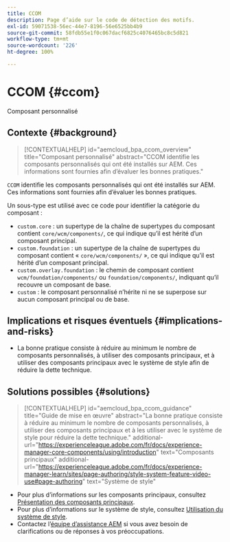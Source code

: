 ```yaml
---
title: CCOM
description: Page d’aide sur le code de détection des motifs.
exl-id: 59071538-56ec-44e7-8196-56e6525bb4b9
source-git-commit: 58fdb55e1f0c067dacf6825c4076465bc8c5d821
workflow-type: tm+mt
source-wordcount: '226'
ht-degree: 100%

---
```


# CCOM {#ccom}

Composant personnalisé

## Contexte {#background}

>[!CONTEXTUALHELP]
>id="aemcloud_bpa_ccom_overview"
>title="Composant personnalisé"
>abstract="CCOM identifie les composants personnalisés qui ont été installés sur AEM. Ces informations sont fournies afin d’évaluer les bonnes pratiques."

`CCOM` identifie les composants personnalisés qui ont été installés sur AEM. Ces informations sont fournies afin d’évaluer les bonnes pratiques.

Un sous-type est utilisé avec ce code pour identifier la catégorie du composant :

* `custom.core` : un supertype de la chaîne de supertypes du composant contient `core/wcm/components/`, ce qui indique qu’il est hérité d’un composant principal.
* `custom.foundation` : un supertype de la chaîne de supertypes du composant contient « `core/wcm/components/` », ce qui indique qu’il est hérité d’un composant principal.
* `custom.overlay.foundation` : le chemin de composant contient `wcm/foundation/components/` ou `foundation/components/`, indiquant qu’il recouvre un composant de base.
* `custom` : le composant personnalisé n’hérite ni ne se superpose sur aucun composant principal ou de base.

## Implications et risques éventuels {#implications-and-risks}

* La bonne pratique consiste à réduire au minimum le nombre de composants personnalisés, à utiliser des composants principaux, et à utiliser des composants principaux avec le système de style afin de réduire la dette technique.

## Solutions possibles {#solutions}

>[!CONTEXTUALHELP]
>id="aemcloud_bpa_ccom_guidance"
>title="Guide de mise en œuvre"
>abstract="La bonne pratique consiste à réduire au minimum le nombre de composants personnalisés, à utiliser des composants principaux et à les utiliser avec le système de style pour réduire la dette technique."
>additional-url="https://experienceleague.adobe.com/fr/docs/experience-manager-core-components/using/introduction" text="Composants principaux"
>additional-url="https://experienceleague.adobe.com/fr/docs/experience-manager-learn/sites/page-authoring/style-system-feature-video-use#page-authoring" text="Système de style"

* Pour plus d’informations sur les composants principaux, consultez [Présentation des composants principaux](https://experienceleague.adobe.com/fr/docs/experience-manager-core-components/using/introduction).
* Pour plus d’informations sur le système de style, consultez [Utilisation du système de style](https://experienceleague.adobe.com/fr/docs/experience-manager-learn/sites/page-authoring/style-system-feature-video-use#page-authoring).
* Contactez l’[équipe d’assistance AEM](https://helpx.adobe.com/fr/enterprise/using/support-for-experience-cloud.html) si vous avez besoin de clarifications ou de réponses à vos préoccupations.
